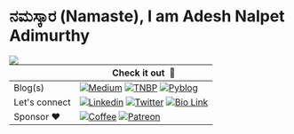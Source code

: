 # ನಮಸ್ಕಾರ (Namaste), I am Adesh Nalpet Adimurthy

<img src="https://github-readme-stats.vercel.app/api/top-langs/?username=addu390&layout=compact&hide=scss,html,css&theme=swift" align="left">

|   | Check it out &nbsp;🚀  |
| ------------- | ------------- |
| Blog(s)  | [![Medium](https://img.shields.io/badge/Medium-12100E?style=for-the-badge&logo=medium&logoColor=white)](https://pyblog.medium.com) [![TNBP](https://img.shields.io/badge/TNBP-FFFFFF?style=for-the-badge&logo=WordPress&logoColor=black)](http://thenextbigproject.com) [![Pyblog](https://img.shields.io/badge/PYBLOG-0077cc?style=for-the-badge&logo=Python&logoColor=white)](http://pyblog.xyz) |
| Let's connect | [![Linkedin](https://img.shields.io/badge/LinkedIn-0077B5?style=for-the-badge&logo=linkedin&logoColor=white)](https://www.linkedin.com/in/adesh-nalpet-adimurthy/) [![Twitter](https://img.shields.io/badge/Twitter-1DA1F2?style=for-the-badge&logo=twitter&logoColor=white)](https://twitter.com/gooshi_addu) [![Bio Link](https://img.shields.io/badge/BIOLINK-c058ff?style=for-the-badge&logo=Bio%20link&logoColor=white)](https://thenextbigproject.bio.link/) |
| Sponsor ♥️ | [![Coffee](https://img.shields.io/badge/BUY%20ME%20A%20COFFEE-FD0?style=for-the-badge&logo=Buy%20Me%20A%20Coffee&logoColor=black)](https://www.buymeacoffee.com/pyblog) [![Patreon](https://img.shields.io/badge/PATREON-ff424d?style=for-the-badge&logo=Patreon&logoColor=white)](https://www.patreon.com/thenextbigproject) |
